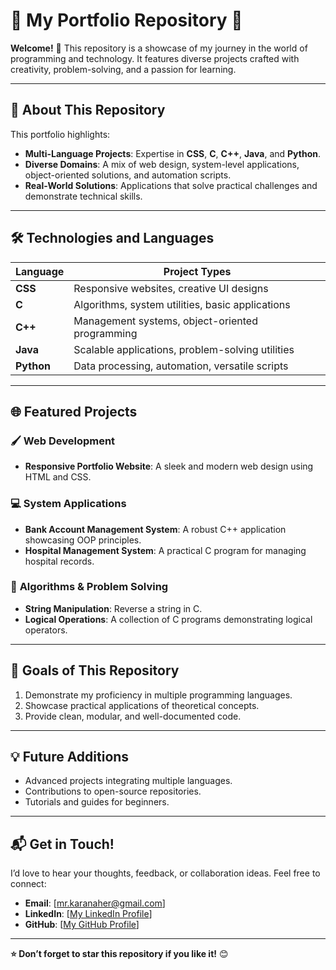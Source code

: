 # 🌟 **My Portfolio Repository** 🌟  

**Welcome!** 👋 This repository is a showcase of my journey in the world of programming and technology. It features diverse projects crafted with creativity, problem-solving, and a passion for learning.  

---

## 🚀 **About This Repository**  
This portfolio highlights:  
- **Multi-Language Projects**: Expertise in **CSS**, **C**, **C++**, **Java**, and **Python**.  
- **Diverse Domains**: A mix of web design, system-level applications, object-oriented solutions, and automation scripts.  
- **Real-World Solutions**: Applications that solve practical challenges and demonstrate technical skills.  

---

## 🛠️ **Technologies and Languages**  
| **Language**   | **Project Types**                                     |  
|-----------------|------------------------------------------------------|  
| **CSS**        | Responsive websites, creative UI designs             |  
| **C**          | Algorithms, system utilities, basic applications     |  
| **C++**        | Management systems, object-oriented programming      |  
| **Java**       | Scalable applications, problem-solving utilities     |  
| **Python**     | Data processing, automation, versatile scripts       |  

---

## 🌐 **Featured Projects**  
### 🖌️ **Web Development**  
- **Responsive Portfolio Website**: A sleek and modern web design using HTML and CSS.  

### 💻 **System Applications**  
- **Bank Account Management System**: A robust C++ application showcasing OOP principles.  
- **Hospital Management System**: A practical C program for managing hospital records.  

### 🧮 **Algorithms & Problem Solving**  
- **String Manipulation**: Reverse a string in C.  
- **Logical Operations**: A collection of C programs demonstrating logical operators.  

---

## 🎯 **Goals of This Repository**  
1. Demonstrate my proficiency in multiple programming languages.  
2. Showcase practical applications of theoretical concepts.  
3. Provide clean, modular, and well-documented code.  

---

## 💡 **Future Additions**  
- Advanced projects integrating multiple languages.  
- Contributions to open-source repositories.  
- Tutorials and guides for beginners.  

---

## 📬 **Get in Touch!**  
I’d love to hear your thoughts, feedback, or collaboration ideas. Feel free to connect:  
- **Email**: [mr.karanaher@gmail.com]  
- **LinkedIn**: [[My LinkedIn Profile](https://www.linkedin.com/in/karan-ganesh-aher-3a59b3339?utm_source=share&utm_campaign=share_via&utm_content=profile&utm_medium=android_app)]  
- **GitHub**: [[My GitHub Profile](https://github.com/karan-aher)]  

---  

**⭐ Don’t forget to star this repository if you like it!** 😊  
